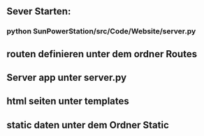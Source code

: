 ## Sever Starten:
### python SunPowerStation/src/Code/Website/server.py

## routen definieren unter dem ordner Routes

## Server app unter server.py

## html seiten unter templates

## static daten unter dem Ordner Static